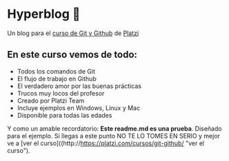 # Hyperblog 💚
Un blog para el [curso de Git y Github](http://https://platzi.com/cursos/git-github/ "curso de Git y Github") de [Platzi](https://platzi.com/ "Platzi")

## En este curso vemos de todo:
- Todos los comandos de Git
- El flujo de trabajo en Github
- El verdadero amor por las buenas prácticas
- Trucos muy locos del profesor
- Creado por Platzi Team
- Incluye ejemplos en Windows, Linux y Mac
- Disponible para todas las edades

Y como un amable recordatorio: **Este readme.md es una prueba**. Diseñado para el ejemplo. Si llegas a este punto NO TE LO TOMES EN SERIO y mejor ve a [ver el curso]((http://https://platzi.com/cursos/git-github/ "ver el curso").
